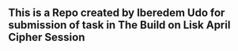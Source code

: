## This is a Repo created by Iberedem Udo for submission of task in The Build on Lisk April Cipher Session
